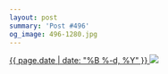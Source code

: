 ```yaml
---
layout: post
summary: 'Post #496'
og_image: 496-1280.jpg
---
```


<p>
 <time>
  <a href="/496">
   {{ page.date | date: "%B %-d, %Y" }}
  </a>
 </time>
 <a href="/496">
  <img data-taken="5/30/2016" sizes="(min-width: 700px) 50vw, calc(100vw - 2rem)" src="{{ site.assets_url }}/496-640.jpg" srcset="{{ site.assets_url }}/496-1280.jpg 1280w, {{ site.assets_url }}/496-960.jpg 960w, {{ site.assets_url }}/496-640.jpg 640w, {{ site.assets_url }}/496-320.jpg 320w"/>
 </a>
</p>
